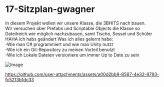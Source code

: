 # 17-Sitzplan-gwagner

In diesem Projekt wollen wir unsere Klasse, die 3BHITS nach bauen.<br>
Wir versuchen über Prefabs und Scriptable Objects die Klasse so Dateilreich wie möglich nachzubauen, samt Tische, Sessel und Schüler<br>
HAHA ich habs geändert 
Was ich alles gelernt habe:<br>
-Wie man C# programmiert und wie man Unity nutzt<br>
-Wie ich ein Git-Repository zu meinen Vorteil benutzt<br>
-Wie ich Lokale Dateien versioniere um immer Up to Date zu sein<br>

![Image](https://github.com/user-attachments/assets/1cf4f5b1-aa5b-45d8-b050-0176dc84fa68)


https://github.com/user-attachments/assets/a00d2bb9-8587-4e32-9793-fc5213b1dc33

